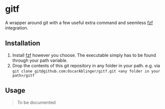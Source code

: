 # gitf

A wrapper around git with a few useful extra command and seemless
[fzf](https://github.com/junegunn/fzf) integration.

## Installation

1. Install [fzf](https://github.com/junegunn/fzf) however you choose.
   The executable simply has to be found through your path variable.
2. Drop the contents of this git repository in any folder in your path.
   e.g. via `git clone git@github.com:OscarAblinger/gitf.git <any folder in your path>/gitf`

## Usage

> To be documented